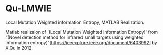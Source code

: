 # Qu-LMWIE
Local Mutation Weighted information Entropy, MATLAB Realization.

Matlab realizaion of '(Local Mutation Weighted information Entropy)' from “(Novel detection method for infrared small targets using weighted information entropy)”[https://ieeexplore.ieee.org/document/6403992] by X.Qu in 2012.
